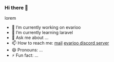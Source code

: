 ### Hi there 👋

lorem

- 🔭 I’m currently working on evarioo
- 🌱 I’m currently learning laravel
- 💬 Ask me about ...
- 📫 How to reach me: [mail](mailto:info@evarioo.de) [evarioo discord server](mailto:info@evarioo.de) 
- 😄 Pronouns: ...
- ⚡ Fun fact: ...

